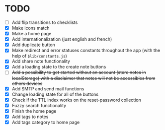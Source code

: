 # TODO

- [ ] Add flip transitions to checklists
- [x] Make icons match
- [x] Make a home page
- [x] Add internationalization (just english and french)
- [x] Add duplicate button
- [x] Make redirect and error statuses constants throughout the app (with the help of `$lib/constants.js`)
- [x] Add share note functionality
- [x] Add a loading state to the create note buttons
- [ ] ~~Add a possibility to get started without an account (store notes in localStorage) with a disclaimer that notes will not be accessibles from others devices~~
- [x] Add SMTP and send mail functions
- [x] Change loading state for all of the buttons
- [x] Check if the TTL index works on the reset-password collection
- [x] Fuzzy search functionality
- [x] Finish the home page
- [x] Add tags to notes
- [x] Add tags category to home page
